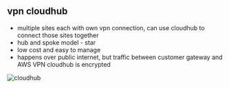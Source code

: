 ## vpn cloudhub

* multiple sites each with own vpn connection, can use cloudhub to connect those sites together
* hub and spoke model - star
* low cost and easy to manage
* happens over public internet, but traffic between customer gateway and AWS VPN cloudhub is encrypted

![cloudhub](../images/cloudhub.png)